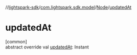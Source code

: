//[lightspark-sdk](../../../index.md)/[com.lightspark.sdk.model](../index.md)/[Node](index.md)/[updatedAt](updated-at.md)

# updatedAt

[common]\
abstract override val [updatedAt](updated-at.md): Instant
